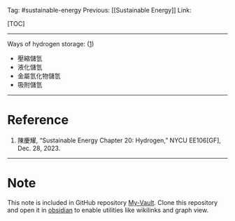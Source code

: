 Tag: #sustainable-energy 
Previous: [[Sustainable Energy]]
Link: 

[TOC]

---

Ways of hydrogen storage: (<u>1</u>)

- 壓縮儲氫
- 液化儲氫
- 金屬氫化物儲氫
- 吸附儲氫

---

# Reference

1. 陳慶耀, “Sustainable Energy Chapter 20: Hydrogen,” NYCU EE106[GF], Dec. 28, 2023.

---

# Note

This note is included in GitHub repository [My-Vault](https://github.com/LittleD3092/My-Vault.git). Clone this repository and open it in [obsidian](https://obsidian.md/) to enable utilities like wikilinks and graph view.